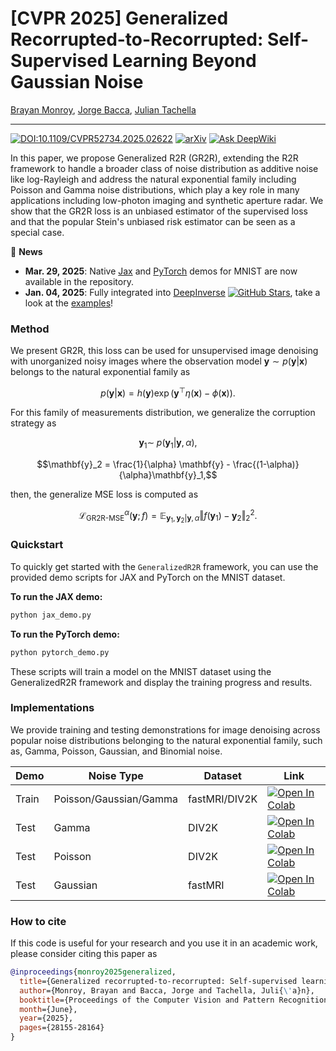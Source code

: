 # [CVPR 2025] Generalized Recorrupted-to-Recorrupted: Self-Supervised Learning Beyond Gaussian Noise

[Brayan Monroy](https://bemc22.github.io), [Jorge Bacca](https://scholar.google.com/citations?user=I5f1HjEAAAAJ&hl=es), [Julian Tachella](https://tachella.github.io)

---
[![DOI:10.1109/CVPR52734.2025.02622](https://zenodo.org/badge/DOI/10.1109/CVPR52734.2025.02622.svg)](https://doi.org/10.1109/CVPR52734.2025.02622)
[![arXiv](https://img.shields.io/badge/arXiv-2412.04648-b31b1b.svg?style=plastic)](https://arxiv.org/abs/2412.04648)
[![Ask DeepWiki](https://deepwiki.com/badge.svg)](https://deepwiki.com/bemc22/GeneralizedR2R)

In this paper, we propose Generalized R2R (GR2R), extending the R2R framework to handle a broader class of noise distribution as additive noise like log-Rayleigh and address the natural exponential family including Poisson and Gamma noise distributions, which play a key role in many applications including low-photon imaging and synthetic aperture radar. We show that the GR2R loss is an unbiased estimator of the supervised loss and that the popular Stein's unbiased risk estimator can be seen as a special case.

:loudspeaker: **News**
- **Mar. 29, 2025**: Native [Jax](https://github.com/bemc22/GeneralizedR2R/blob/main/jax_demo.py) and [PyTorch](https://github.com/bemc22/GeneralizedR2R/blob/main/pytorch_demo.py) demos for MNIST are now available in the repository.
- **Jan. 04, 2025**: Fully integrated into [DeepInverse](https://github.com/deepinv/deepinv) [![GitHub Stars](https://img.shields.io/github/stars/deepinv/deepinv?style=social)](https://github.com/deepinv/deepinv), take a look at the [examples](https://deepinv.github.io/deepinv/api/stubs/deepinv.loss.R2RLoss.html#deepinv.loss.R2RLoss)!
### Method

We present GR2R, this loss can be used for unsupervised image denoising with unorganized noisy images where the observation model $`\mathbf{y}\sim p(\mathbf{y}|\mathbf{x})`$ belongs to the natural exponential family as
```math
 p(\mathbf{y}|\mathbf{x})= h(\mathbf{y}) \exp( \mathbf{y}^{\top} \eta(\mathbf{x}) - \phi(\mathbf{x})).
```

For this family of measurements distribution, we generalize the corruption strategy as

```math
\mathbf{y}_1 \sim  \; p(\mathbf{y}_1| \mathbf{y}, \alpha),
```
```math
\mathbf{y}_2 =   \frac{1}{\alpha} \mathbf{y} -  \frac{(1-\alpha)}{\alpha}\mathbf{y}_1,
```

then, the generalize MSE loss is computed as
```math
\mathcal{L}_{\text{GR2R-MSE}}^{\alpha}(\mathbf{y};f)=\mathbb{E}_{\mathbf{y}_1,\mathbf{y}_2|\mathbf{y},\alpha}  \Vert f(\mathbf{y}_1) - \mathbf{y}_2 \Vert_2^2.
```

### Quickstart

To quickly get started with the `GeneralizedR2R` framework, you can use the provided demo scripts for JAX and PyTorch on the MNIST dataset.

**To run the JAX demo:**
```bash
python jax_demo.py
```
**To run the PyTorch demo:**
```bash
python pytorch_demo.py
```

These scripts will train a model on the MNIST dataset using the GeneralizedR2R framework and display the training progress and results.


### Implementations

We provide training and testing demonstrations for image denoising across popular noise distributions belonging to the natural exponential family, such as, Gamma, Poisson, Gaussian, and Binomial noise.

| Demo  | Noise Type        | Dataset |   Link |  
| ----------- | -----------   | ----------- | ----------- |
|Train| Poisson/Gaussian/Gamma| fastMRI/DIV2K| [![Open In Colab](https://colab.research.google.com/assets/colab-badge.svg)](https://colab.research.google.com/github/bemc22/GeneralizedR2R/blob/main/demo_denoising.ipynb)  |
|Test|Gamma| DIV2K | [![Open In Colab](https://colab.research.google.com/assets/colab-badge.svg)](https://colab.research.google.com/github/bemc22/GeneralizedR2R/blob/main/demo_test_gamma.ipynb)  |
|Test|Poisson| DIV2K | [![Open In Colab](https://colab.research.google.com/assets/colab-badge.svg)](https://colab.research.google.com/github/bemc22/GeneralizedR2R/blob/main/demo_test_poisson.ipynb)  |
|Test| Gaussian| fastMRI | [![Open In Colab](https://colab.research.google.com/assets/colab-badge.svg)](https://colab.research.google.com/github/bemc22/GeneralizedR2R/blob/main/demo_test_gaussian.ipynb)  |

### How to cite
If this code is useful for your research and you use it in an academic work, please consider citing this paper as



```bib
@inproceedings{monroy2025generalized,
  title={Generalized recorrupted-to-recorrupted: Self-supervised learning beyond Gaussian noise},
  author={Monroy, Brayan and Bacca, Jorge and Tachella, Juli{\'a}n},
  booktitle={Proceedings of the Computer Vision and Pattern Recognition Conference (CVPR)},
  month={June},
  year={2025},
  pages={28155-28164}
}
```





